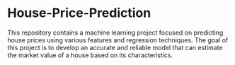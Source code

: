 # House-Price-Prediction
This repository contains a machine learning project focused on predicting house prices using various features and regression techniques. The goal of this project is to develop an accurate and reliable model that can estimate the market value of a house based on its characteristics.
